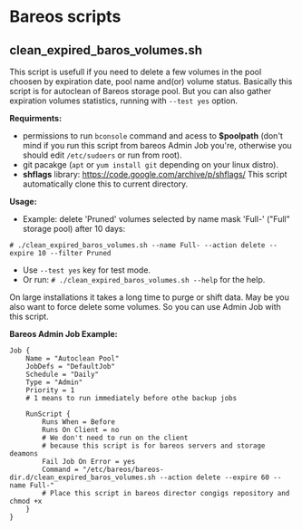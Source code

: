 # Bareos scripts

## clean_expired_baros_volumes.sh

This script is usefull if you need to delete a few volumes in the pool choosen by expiration date, pool name and(or) volume status. Basically this script is for autoclean of Bareos storage pool. But you can also gather expiration volumes statistics, running with `--test yes` option.

**Requirments:**

- permissions to run `bconsole` command and acess to **$poolpath** (don't mind if you run this script from bareos Admin Job you're, otherwise you should edit `/etc/sudoers` or run from root).
- git pacakge (`apt` or `yum install git` depending on your linux distro).
- **shflags** library: https://code.google.com/archive/p/shflags/ This script automatically clone this to current directory.

**Usage:**

- Example: delete 'Pruned' volumes selected by name mask 'Full-' ("Full" storage pool) after 10 days:
```
# ./clean_expired_baros_volumes.sh --name Full- --action delete --expire 10 --filter Pruned
```
- Use `--test yes` key for test mode.
- Or run: `# ./clean_expired_baros_volumes.sh --help` for the help.

On large installations it takes a long time to purge or shift data. May be you also want to force delete some volumes. So you can use Admin Job with this script.

**Bareos Admin Job Example:**

```
Job {
    Name = "Autoclean Pool"
    JobDefs = "DefaultJob"
    Schedule = "Daily"
    Type = "Admin"
    Priority = 1
    # 1 means to run immediately before othe backup jobs

    RunScript {
        Runs When = Before
        Runs On Client = no
        # We don't need to run on the client
        # because this script is for bareos servers and storage deamons
        Fail Job On Error = yes
        Command = "/etc/bareos/bareos-dir.d/clean_expired_baros_volumes.sh --action delete --expire 60 --name Full-"
        # Place this script in bareos director congigs repository and chmod +x
    }
}
```

